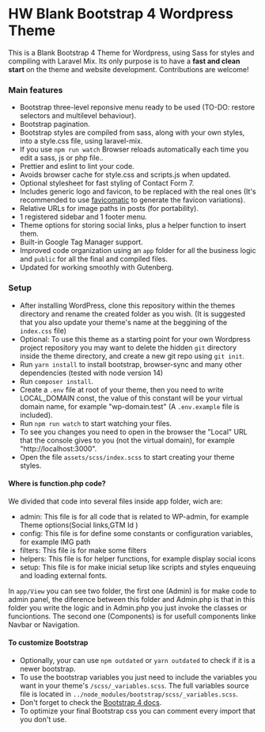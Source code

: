# HW Blank Bootstrap 4 Wordpress Theme

This is a Blank Bootstrap 4 Theme for Wordpress, using Sass for styles and compiling with Laravel Mix. Its only purpose is to have a **fast and clean start** on the theme and website development. Contributions are welcome!

### Main features
* Bootstrap three-level reponsive menu ready to be used (TO-DO: restore selectors and multilevel behaviour).
* Bootstrap pagination.
* Bootstrap styles are compiled from sass, along with your own styles, into a style.css file, using laravel-mix.
* If you use `npm run watch` Browser reloads automatically each time you edit a sass, js or php file..
* Prettier and eslint to lint your code.
* Avoids browser cache for style.css and scripts.js when updated.
* Optional stylesheet for fast styling of Contact Form 7.
* Includes generic logo and favicon, to be replaced with the real ones (It's recommended to use [favicomatic](http://www.favicomatic.com/) to generate the favicon variations).
* Relative URLs for image paths in posts (for portability).
* 1 registered sidebar and 1 footer menu.
* Theme options for storing social links, plus a helper function to insert them.
* Built-in Google Tag Manager support.
* Improved code organization using an `app` folder for all the business logic and `public` for all the final and compiled files.
* Updated for working smoothly with Gutenberg.

### Setup
* After installing WordPress, clone this repository within the themes directory and rename the created folder as you wish. (It is suggested that you also update your theme's name at the beggining of the `index.css` file)
* Optional: To use this theme as a starting point for your own Wordpress project repository you may want to delete the hidden `git` directory inside the theme directory, and create a new git repo using `git init`.
* Run `yarn install` to install bootstrap, browser-sync and many other dependencies (tested with node version 14)
* Run `composer install`.
* Create a `.env` file at root of your theme, then you need to write LOCAL_DOMAIN const, the value of this constant will be your virtual domain name, for example "wp-domain.test" (A `.env.example` file is included).
* Run `npm run watch` to start watching your files.
* To see you changes you need to open in the browser the "Local" URL that the console gives to you (not the virtual domain), for example "http://localhost:3000".
* Open the file `assets/scss/index.scss` to start creating your theme styles.

#### Where is function.php code?

We divided that code into several files inside app folder, wich are:

* admin: This file is for all code that is related to WP-admin, for example Theme options(Social links,GTM Id )
* config: This file is for define some constants or configuration variables, for example IMG path
* filters: This file is for make some filters
* helpers: This file is for helper functions, for example display social icons
* setup: This file is for make inicial setup like scripts and styles enqueuing and loading external fonts.

In `app/View` you can see two folder, the first one (Admin) is for make code to admin panel, the diference between this folder and Admin.php is that in this folder you write the logic and in Admin.php you just invoke the classes or funciontions. The second one (Components) is for usefull components linke Navbar or Navigation.

#### To customize Bootstrap
* Optionally, your can use `npm outdated` or `yarn outdated` to check if it is a newer bootstrap.
* To use the bootstrap variables you just need to include the variables you want in your theme's `/scss/_variables.scss`. The full variables source file is located in `../node_modules/bootstrap/scss/_variables.scss`.
* Don't forget to check the [Bootstrap 4 docs](https://getbootstrap.com/docs/4.6/getting-started/introduction/).
* To optimize your final Bootstrap css you can comment every import that you don't use.
